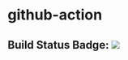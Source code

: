 # github-action

## Build Status Badge: ![](https://github.com/nader-hbo/github-action//actions/workflows/hello.yml/badge.svg)
